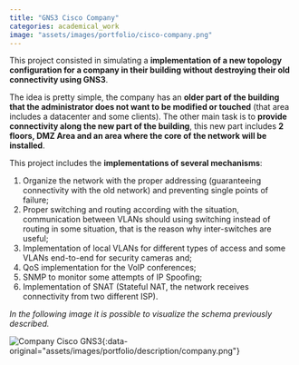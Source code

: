 ```yaml
---
title: "GNS3 Cisco Company"
categories: academical_work
image: "assets/images/portfolio/cisco-company.png"
---
```


This project consisted in simulating a **implementation of a new topology configuration for a company in their building without destroying their old connectivity using GNS3**.

The idea is pretty simple, the company has an **older part of the building that the administrator does not want to be modified or touched** (that area includes a datacenter and some clients). The other main task is to **provide connectivity along the new part of the building**, this new part includes **2 floors, DMZ Area and an area where the core of the network will be installed**. 

This project includes the **implementations of several mechanisms**:
1. Organize the network with the proper addressing (guaranteeing connectivity with the old network) and preventing single points of failure;
2. Proper switching and routing according with the situation, communication between VLANs should using switching instead of routing in some situation, that is the reason why inter-switches are useful;
3. Implementation of local VLANs for different types of access and some VLANs end-to-end for security cameras and;
4. QoS implementation for the VoIP conferences;
5. SNMP to monitor some attempts of IP Spoofing;
6. Implementation of SNAT (Stateful NAT, the network receives connectivity from two different ISP).

_In the following image it is possible to visualize the schema previously described._

![Company Cisco GNS3](){:data-original="assets/images/portfolio/description/company.png"}
